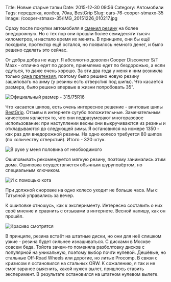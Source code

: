Title: Новые старые тапки
Date: 2015-12-30 09:56
Category: Автомобили
Tags: переделка, колёса, 70ка, BestGrip
Slug: cars-76-cooper-stmaxx-35
Image: /cooper-stmaxx-35/IMG_20151226_010217.jpg

Сразу после покупки автомобиля я [сменил резину]({filename}cooper-stmaxx-32.md) на более внедорожную. Но с тех пор они прошли более семидесяти тысяч километров, и настало время их менять. В принципе, они бы ещё походили, протектор ещё остался, но появилось немного денег, и было решено сделать это сейчас.

От добра добра не ищут. Я абсолютно доволен Cooper Discoverer S/T Maxx - отлично едет по дороге, приемлемо едет по бездорожью, а если сдуться, то даже очень хорошо. За эти два года у меня к ним возникла только <a href="https://www.drive2.ru/l/5497620/">одна претензия</a>, поэтому было решено новую резину зашиповать на зиму (у резины есть отверстия под шипы). Что касается размера, было решено впервые в жизни попробовать 35".

<!-- PELICAN_END_SUMMARY -->

![Официальный размер - 315/75R16]({attach}cooper-stmaxx-35/IMG_20151218_182556.jpg)

Что касается шипов, есть очень интересное решение - винтовые шипы [BestGrip](http://bestgrip.ru/). Отзывы в интернете сугубо положительные. Замечательным качеством является то, что они подразумевают многоразовое использование: при наступлении весны они выкручиваются из резины и откладываются до следующей зимы. Я остановился на номере 1350 - как раз для внедорожной резины. На одно колесо требуется 80 шипов (по количеству отверстий). Итого - 320 штук.

![В руке у меня половина от необходимого]({attach}cooper-stmaxx-35/IMG_20151222_203209.jpg)

Ошиповывать рекомендуется мягкую резину, поэтому занимались этим дома. Ошиповка осуществляется обычным шуруповёртом, но специальным ключиком.

![И с помощью кота]({attach}cooper-stmaxx-35/IMG_20151225_191256.jpg)

При должной сноровке на одно колесо уходит не больше часа. Мы с Татьяной управились за вечер. 

К ошиповке отношусь, как к эксперименту. Интересно составить о них своё мнение и сравнить с отзывами в интернете. Весной напишу, как он прошёл.

![Красиво смотрятся]({attach}cooper-stmaxx-35/IMG_20151226_010217.jpg)

В принципе, резина встаёт на штатные диски, но они для неё слишком узкие - резина будет сильнее изнашиваться. С дисками в Москве совсем беда. Тойота зачем-то поменяла разболтовку дисков с популярной на уникальную, поэтому выбор почти нулевой. Дешёвые, но стальные Off-Road Wheels или дорогие, но литые Procomp. В связи с кризисом я остановился на стальных ORW. К сожалению, я так и не смог заранее выяснить, какой нужен вылет, пришлось ставить эксперимент. В результате остановился на штатном нулевом вылете.
